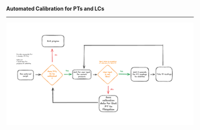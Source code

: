 **Automated Calibration for PTs and LCs**

<hr />

![Auto Cal Flow](./assets/auto-cal-flow.png "Program Flow")
